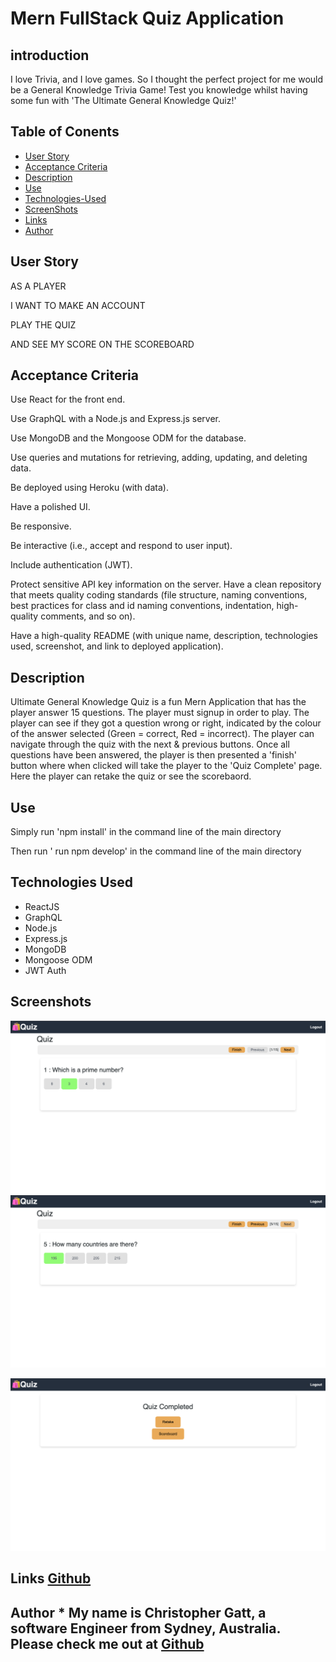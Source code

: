 # Mern FullStack Quiz Application 

## introduction 

I love Trivia, and I love games. So I thought the perfect project for me would be a General Knowledge Trivia Game! Test you knowledge whilst having some fun with 'The Ultimate General Knowledge Quiz!'

## Table of Conents 
- [User Story](#User-Story) 
- [Acceptance Criteria](#Acceptance-Criteria) 
- [Description](#Description) 
- [Use](#Use) 
- [Technologies-Used](#Technologies-Used) 
- [ScreenShots](#ScreenShots) 
- [Links](#links) 
- [Author](#Author) 

## User Story 

AS A PLAYER

I WANT TO MAKE AN ACCOUNT

PLAY THE QUIZ

AND SEE MY SCORE ON THE SCOREBOARD

## Acceptance Criteria

Use React for the front end. 

Use GraphQL with a Node.js and Express.js server. 

Use MongoDB and the Mongoose ODM for the database. 

Use queries and mutations for retrieving, adding, updating, and deleting data.

Be deployed using Heroku (with data). 

Have a polished UI. 

Be responsive. 

Be interactive (i.e., accept and respond to user input). 

Include authentication (JWT). 

Protect sensitive API key information on the server.
Have a clean repository that meets quality coding standards (file structure, naming conventions, best practices for class and id naming conventions, indentation, high-quality comments, and so on).

Have a high-quality README (with unique name, description, technologies used, screenshot, and link to deployed application). 

## Description 

Ultimate General Knowledge Quiz is a fun Mern Application that has the player answer 15 questions. The player must signup in order to play. The player can see if they got a question wrong or right, indicated by the colour of the answer selected (Green = correct, Red = incorrect). The player can navigate through the quiz with the next & previous buttons. Once all questions have been answered, the player is then presented a 'finish' button where when clicked will take the player to the 'Quiz Complete' page. Here the player can retake the quiz or see the scorebaord. 

## Use 

Simply run 'npm install' in the command line of the main directory

Then run ' run npm develop' in the command line of the main directory

## Technologies Used 

- ReactJS
- GraphQL
- Node.js
- Express.js
- MongoDB
- Mongoose ODM
- JWT Auth


## Screenshots

![Alt text](Screenshots/Screenshot%202023-01-18%20at%2012.17.07.png)
![Alt text](Screenshots/Screenshot%202023-01-18%20at%2012.17.15.png)

![Alt text](Screenshots/Screenshot%202023-01-18%20at%2012.17.41.png)

## Links [Github](https://github.com/ChristopherGatt/PirateKing) 

## Author * My name is Christopher Gatt, a software Engineer from Sydney, Australia. Please check me out at [Github](#https://github.com/ChristopherGatt)